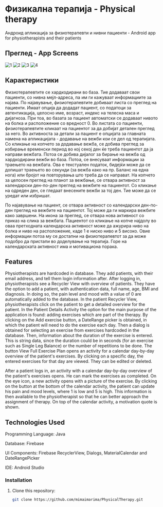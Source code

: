 # **Физикална терапија - Physical therapy**

Андроид апликација за физиотерапевти и нивни пациенти - Android app for physiotherapists and their patients

## Преглед - App Screens
![1](https://github.com/user-attachments/assets/b70a16fc-984f-463c-b0f9-d102d2cc4fcb)
![2](https://github.com/user-attachments/assets/314542a2-f482-486b-a724-df80b923b9a2)
![3](https://github.com/user-attachments/assets/8a7552ac-c084-42e3-81a8-947449c3d136)
![4](https://github.com/user-attachments/assets/697b15b2-eee3-4bab-acff-c8ccee87bffe)

## Карактеристики
Физиотерапевтите се хардкодирани во база. Тие додаваат свои пациенти, со нивна мејл-адреса, па им ги кажуваат информациите за најава. 
По најавување, физиотерапевтите добиваат листа со преглед на пациенти. Имаат опција да додадат пациент, со податоци за автентикација, целосно име, возраст, индекс на телесна маса и дијагноза. При тоа, во базата за пациент автоматски се додаваат нивото на болка и расположение со вредност 0.
Во листата со пациенти, физиотерапевтите кликаат на пациентот за да добијат детален преглед за него. 
Во активноста за детали за пациент е опцијата за главната намена на апликацијата - додавање на вежби кои се дел од терапијата. Со кликање на копчето за додавање вежба, се добива преглед за избирање временски период во кој секој ден ќе треба пациентот да ја направи вежбата. Потоа се добива дијалог за бирање на вежба од хардкодирани вежби во база. Потоа, се внесуваат информации за траењето на вежбата. Ова е текстуален податок, бидејќи може да се допишат траењето во секунди (за вежба како на пр. Баланс на една нога) или бројот на повторувања што треба да се направат.
На копчето за целосен преглед на планот за вежбање, се отвара активност за календарски ден-по-ден преглед на вежбите на пациентот. Со кликање на одреден ден, се гледаат внесените вежби за тој ден. Тие може да се уредат или избришат.

По најавување на пациент, се отвара активност со календарски ден-по-ден преглед на вежбите на пациентот. Тој може да ги маркира вежбите како завршени. На икона за преглед, се отвара нова активност со приказ на слика за вежбата. Пациентот со кликање на копче најдолу во оваа претходната календарска активност може да ажурира ниво на болка и ниво на расположение, каде 1 е ниско ниво и 5 високо. Овие информации потоа му се достапни на физиотерапевтот за да може подобро да пристапи во доделување на терапија. Горе на календарската активност има и мотивациона порака.

## Features
Physiotherapists are hardcoded in database. They add patients, with their email address, and tell them login information after.
After logging in, physiotherapists see a Recycler View with overview of patients. They have the option to add a patient, with authentication data, full name, age, BMI and diagnosis. In doing so, the pain level and mood with a value of 0 are automatically added to the database.
In the patient Recycler View, physiotherapists click on the patient to get a detailed overview for the patient.
In the Patient Details Activity the option for the main purpose of the application is found: adding exercises which are part of the therapy. By clicking on the Add exercise button, a DateRange picker is obtained, in which the patient will need to do the exercise each day. Then a dialog is obtained for selecting an exercise from exercises hardcoded in the database. Then, information about the duration of the exercise is entered. This is string data, since the duration could be in seconds (for an exercise such as Single Leg Balance) or the number of repetitions to be done.
The button View Full Exercise Plan opens an activity for a calendar day-by-day overview of the patient's exercises. By clicking on a specific day, the entered exercises for that day are viewed. They can be edited or deleted.

After a patient logs in, an activity with a calendar day-by-day overview of the patient's exercises opens. He can mark the exercises as completed. On the eye icon, a new activity opens with a picture of the exercise. By clicking on the button at the bottom of the calendar activity, the patient can update his pain and mood levels, where 1 is low and 5 is high. This information is then available to the physiotherapist so that he can better approach the assignment of therapy. On top of the calendar activity, a motivation quote is shown.


## Technologies Used

Programming Language: Java

Database: Firebase

UI Components: Firebase RecyclerView, Dialogs, MaterialCalendar and DateRangePicker

IDE: Android Studio

### Installation

1. Clone this repository:
   ```bash
   git clone https://github.com/mimaimarima/PhysicalTherapy.git
